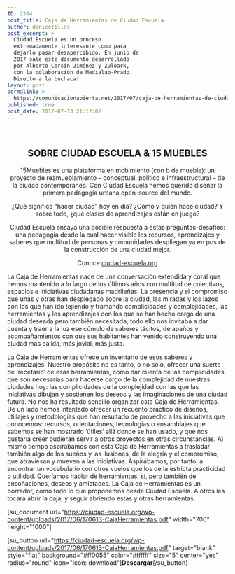 ```yaml
---
ID: 2304
post_title: Caja de Herramientas de Ciudad Escuela
author: danicotillas
post_excerpt: >
  Ciudad Escuela es un proceso
  extremadamente interesante como para
  dejarlo pasar desapercibido. En junio de
  2017 sale este documento desarrollado
  por Alberto Corsín Jiménez y Zuloark,
  con la colaboración de Medialab-Prado.
  Directo a la buchaca!
layout: post
permalink: >
  https://comunicacionabierta.net/2017/07/caja-de-herramientas-de-ciudad-escuela/
published: true
post_date: 2017-07-13 21:12:02
---
```

&nbsp;
<h2 style="text-align: center;"><strong>SOBRE CIUDAD ESCUELA &amp; 15 MUEBLES</strong></h2>
<p style="text-align: center;">15Muebles es una plataforma en mobimiento (con b de mueble): un proyecto
de reamueblamiento – conceptual, político e infraestructural – de
la ciudad contemporánea. Con Ciudad Escuela hemos querido diseñar la
primera pedagogía urbana open-source del mundo.</p>
<p style="text-align: center;">¿Qué significa “hacer ciudad” hoy en día? ¿Cómo y quién hace ciudad? Y
sobre todo, ¿qué clases de aprendizajes están en juego?</p>
<p style="text-align: center;">Ciudad Escuela ensaya una posible respuesta a estas preguntas-desafíos:
una pedagogía desde la cual hacer visible los recursos, aprendizajes y
saberes que multitud de personas y comunidades despliegan ya en pos de
la construcción de una ciudad mejor.</p>
<p style="text-align: center;">Conoce <a href="https://ciudad-escuela.org/">ciudad-escuela.org</a></p>
La Caja de Herramientas nace de una conversación extendida y coral que hemos mantenido a lo largo de los últimos años con multitud de colectivos, espacios e iniciativas ciudadanas madrileñas. La presencia y el compromiso que unas y otras han desplegado sobre la ciudad, las miradas y los lazos con los que han ido tejiendo y tramando complicidades y complejidades, las herramientas y los aprendizajes con los que se han hecho cargo de una ciudad deseada pero también necesitada; todo ello nos invitaba a dar cuenta y traer a la luz ese cúmulo de saberes tácitos, de apaños y acompañamientos con que sus habitantes han venido construyendo una ciudad más cálida, más jovial, más justa.

La Caja de Herramientas ofrece un inventario de esos saberes y aprendizajes. Nuestro propósito no es tanto, o no sólo, ofrecer una suerte de ‘recetario’ de esas herramientas, como dar cuenta de las complicidades que son necesarias para hacerse cargo de la complejidad de nuestras ciudades hoy: las complicidades de la complejidad con las que las iniciativas dibujan y sostienen los deseos y las imaginaciones de una ciudad futura. No nos ha resultado sencillo organizar esta Caja de Herramientas. De un lado hemos intentado ofrecer un recuento práctico de diseños, utillajes y metodologías que han resultado de provecho a las iniciativas que conocemos: recursos, orientaciones, tecnologías o ensamblajes que sabemos se han mostrado ‘útiles’ allá donde se han usado, y que nos gustaría creer pudieran servir a otros proyectos en otras circunstancias. Al mismo tiempo aspirábamos con esta Caja de Herramientas a trasladar también algo de los sueños y las ilusiones, de la alegría y el compromiso, que atraviesan y mueven a las iniciativas. Aspirábamos, por tanto, a encontrar un vocabulario con otros vuelos que los de la estricta practicidad o utilidad. Queríamos hablar de herramientas, sí, pero también de ensoñaciones, deseos y amistades. La Caja de Herramientas es un borrador, como todo lo que proponemos desde Ciudad Escuela. A otros les tocará abrir la caja, y seguir abriendo estas y otras herramientas.

[su_document url="https://ciudad-escuela.org/wp-content/uploads/2017/06/170613-CajaHerramientas.pdf" width="700" height="1000"]

[su_button url="https://ciudad-escuela.org/wp-content/uploads/2017/06/170613-CajaHerramientas.pdf" target="blank" style="flat" background="#ff0055" color="#ffffff" size="5" center="yes" radius="round" icon="icon: download"]<strong>Descargar</strong>[/su_button]